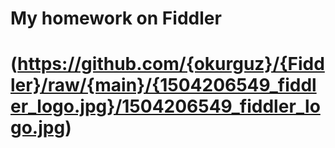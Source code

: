 # My homework on Fiddler
# (https://github.com/{okurguz}/{Fiddler}/raw/{main}/{1504206549_fiddler_logo.jpg}/1504206549_fiddler_logo.jpg)
